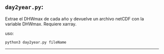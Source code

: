 ## `day2year.py`:  

Extrae el DHWmax de cada año y devuelve un archivo netCDF con la variable DHWmax. Requiere xarray.  

uso: 

`python3 day2year.py fileName` 

---------------------



